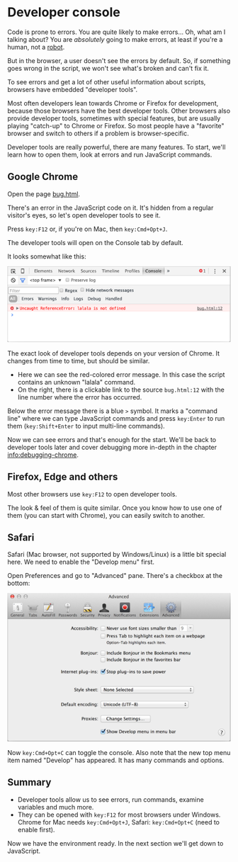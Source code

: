 # Developer console

Code is prone to errors. You are quite likely to make errors... Oh, what am I talking about? You are *absolutely* going to make errors, at least if you're a human, not a [robot](https://en.wikipedia.org/wiki/Bender_(Futurama)).

But in the browser, a user doesn't see the errors by default. So, if something goes wrong in the script, we won't see what's broken and can't fix it.

To see errors and get a lot of other useful information about scripts, browsers have embedded "developer tools".

Most often developers lean towards Chrome or Firefox for development, because those browsers have the best developer tools. Other browsers also provide developer tools, sometimes with special features, but are usually playing "catch-up" to Chrome or Firefox. So most people have a "favorite" browser and switch to others if a problem is browser-specific.

Developer tools are really powerful, there are many features. To start, we'll learn how to open them, look at errors and run JavaScript commands.

## Google Chrome

Open the page [bug.html](bug.html).

There's an error in the JavaScript code on it. It's hidden from a regular visitor's eyes, so let's open developer tools to see it.

Press `key:F12` or, if you're on Mac, then `key:Cmd+Opt+J`.

The developer tools will open on the Console tab by default.

It looks somewhat like this:

![chrome](chrome.png)

The exact look of developer tools depends on your version of Chrome. It changes from time to time, but should be similar.

- Here we can see the red-colored error message. In this case the script contains an unknown "lalala" command.
- On the right, there is a clickable link to the source `bug.html:12` with the line number where the error has occurred.

Below the error message there is a blue `>` symbol. It marks a "command line" where we can type JavaScript commands and press `key:Enter` to run them (`key:Shift+Enter` to input multi-line commands).

Now we can see errors and that's enough for the start. We'll be back to developer tools later and cover debugging more in-depth in the chapter <info:debugging-chrome>.


## Firefox, Edge and others

Most other browsers use `key:F12` to open developer tools.

The look & feel of them is quite similar. Once you know how to use one of them (you can start with Chrome), you can easily switch to another.

## Safari

Safari (Mac browser, not supported by Windows/Linux) is a little bit special here. We need to enable the "Develop menu" first.

Open Preferences and go to "Advanced" pane. There's a checkbox at the bottom:

![safari](safari.png)

Now `key:Cmd+Opt+C` can toggle the console. Also note that the new top menu item named "Develop" has appeared. It has many commands and options.

## Summary

- Developer tools allow us to see errors, run commands, examine variables and much more.
- They can be opened with `key:F12` for most browsers under Windows. Chrome for Mac needs `key:Cmd+Opt+J`, Safari: `key:Cmd+Opt+C` (need to enable first).

Now we have the environment ready. In the next section we'll get down to JavaScript.
